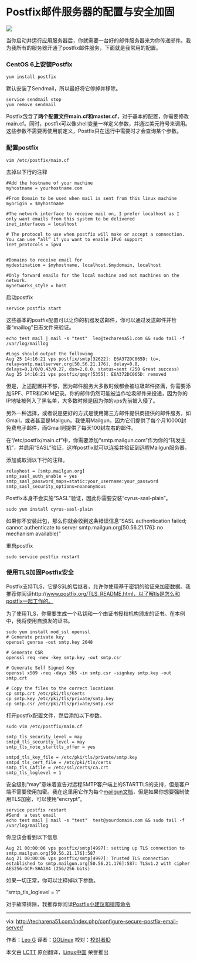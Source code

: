 Postfix邮件服务器的配置与安全加固
================================================================================
![](http://techarena51.com/wp-content/uploads/2014/08/postfix.png)

当你启动并运行应用服务器后，你就需要一台好的邮件服务器来为你传递邮件。我为我所有的服务器开通了postfix邮件服务，下面就是我常用的配置。

### CentOS 6上安装Postfix ###

    yum install postfix

默认安装了Sendmail，所以最好将它停掉并移除。

    service sendmail stop
    yum remove sendmail

Postfix包含了**两个配置文件main.cf和master.cf**，对于基本的配置，你需要修改main.cf。同时，postfix可以像shell变量一样定义参数，并通过美元符号来调用。这些参数不需要再使用前定义，Postfix只在运行中需要时才会查询某个参数。

### 配置postfix ###

    vim /etc/postfix/main.cf

去掉以下行的注释

    #Add the hostname of your machine
    myhostname = yourhostname.com
    
    #From Domain to be used when mail is sent from this linux machine
    myorigin = $myhostname
    
    #The network interface to receive mail on, I prefer localhost as I only want emails from this system to be delivered
    inet_interfaces = localhost
    
    # The protocol to use when postfix will make or accept a connection. You can use “all” if you want to enable IPv6 support
    inet_protocols = ipv4
    
    
    #Domains to receive email for
    mydestination = $myhostname, localhost.$mydomain, localhost
    
    #Only forward emails for the local machine and not machines on the network.
    mynetworks_style = host

启动postfix

    service postfix start

这些基本的postfix配置可以让你的机器发送邮件，你可以通过发送邮件并检查“maillog”日志文件来验证。

    echo test mail | mail -s "test"  leo@techarena51.com && sudo tail -f /var/log/maillog
    
    #Logs should output the following
    Aug 25 14:16:21 vps postfix/smtp[32622]: E6A372DC065D: to=, relay=smtp.mailserver.org[50.56.21.176], delay=0.8, delays=0.1/0/0.43/0.27, dsn=2.0.0, status=sent (250 Great success)
    Aug 25 14:16:21 vps postfix/qmgr[5355]: E6A372DC065D: removed

但是，上述配置并不够，因为邮件服务大多数时候都会被垃圾邮件挤满，你需要添加SPF、PTR和DKIM记录。你的邮件仍然可能被当作垃圾邮件来投递，因为你的IP地址被列入了黑名单，大多数时候是因为你的vps先前被入侵了。

另外一种选择，或者说是更好的方式是使用第三方邮件提供商提供的邮件服务，如Gmail，或者甚至是Mailgun。我使用Mailgun，因为它们提供了每个月10000封免费电子邮件，而Gmail则提供了每天100封左右的邮件。

在“/etc/postfix/main.cf”中，你需要添加“smtp.mailgun.com”作为你的“转发主机”，并启用“SASL”验证，这样postfix就可以连接并验证到远程Mailgun服务器。

添加或取消以下行的注释。

    relayhost = [smtp.mailgun.org]
    smtp_sasl_auth_enable = yes
    smtp_sasl_password_maps=static:your_username:your_password
    smtp_sasl_security_options=noanonymous

Postfix本身不会实施“SASL”验证，因此你需要安装“cyrus-sasl-plain”。

    sudo yum install cyrus-sasl-plain

如果你不安装此包，那么你就会收到这条错误信息“SASL authentication failed; cannot authenticate to server smtp.mailgun.org[50.56.21.176]: no mechanism available)”

重启postfix

    sudo service postfix restart

### 使用TLS加固Postfix安全 ###

Postfix支持TLS，它是SSL的后继者，允许你使用基于密钥的验证来加密数据。我推荐你阅读http://www.postfix.org/TLS_README.html，以了解tls是怎么和postfix一起工作的。

为了使用TLS，你需要生成一个私钥和一个由证书授权机构颁发的证书。在本例中，我将使用自颁发的证书。

    sudo yum install mod_ssl openssl
    # Generate private key 
    openssl genrsa -out smtp.key 2048 
    
    # Generate CSR 
    openssl req -new -key smtp.key -out smtp.csr
    
    # Generate Self Signed Key
    openssl x509 -req -days 365 -in smtp.csr -signkey smtp.key -out smtp.crt
    
    # Copy the files to the correct locations
    cp smtp.crt /etc/pki/tls/certs
    cp smtp.key /etc/pki/tls/private/smtp.key
    cp smtp.csr /etc/pki/tls/private/smtp.csr

打开postfix配置文件，然后添加以下参数。

    sudo vim /etc/postfix/main.cf
    
    smtp_tls_security_level = may
    smtpd_tls_security_level = may
    smtp_tls_note_starttls_offer = yes
    
    smtpd_tls_key_file = /etc/pki/tls/private/smtp.key
    smtpd_tls_cert_file = /etc/pki/tls/certs
    smtp_tls_CAfile = /etc/ssl/certs/ca.crt
    smtp_tls_loglevel = 1

安全级别“may”意味着宣告对远程SMTP客户端上的STARTTLS的支持，但是客户端不需要使用加密。我在这里用它作为每个[mailgun文档][1]，但是如果你想要强制使用TLS加密，可以使用“encrypt”。

    service postfix restart
    #Send  a test email
    echo test mail | mail -s "test"  test@yourdomain.com && sudo tail -f /var/log/maillog

你应该会看到以下信息

    Aug 21 00:00:06 vps postfix/smtp[4997]: setting up TLS connection to smtp.mailgun.org[50.56.21.176]:587
    Aug 21 00:00:06 vps postfix/smtp[4997]: Trusted TLS connection established to smtp.mailgun.org[50.56.21.176]:587: TLSv1.2 with cipher AES256-GCM-SHA384 (256/256 bits)

如果一切正常，你可以注释掉以下参数。

“smtp_tls_loglevel = 1”

对于故障排除，我推荐你阅读[Postfix小建议和排障命令][2]

--------------------------------------------------------------------------------

via: http://techarena51.com/index.php/configure-secure-postfix-email-server/

作者：[Leo G][a]
译者：[GOLinux](https://github.com/GOLinux)
校对：[校对者ID](https://github.com/校对者ID)

本文由 [LCTT](https://github.com/LCTT/TranslateProject) 原创翻译，[Linux中国](http://linux.cn/) 荣誉推出

[a]:http://techarena51.com/
[1]:http://documentation.mailgun.com/user_manual.html#smtp-relay
[2]:http://techarena51.com/index.php/postfix-configuration-and-explanation-of-parameters/
